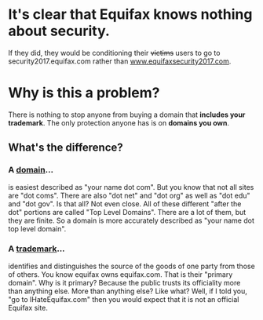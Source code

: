 # It's clear that Equifax knows nothing about security.
If they did, they would be conditioning their <strike>victims</strike> users to go to security2017.equifax.com rather than www.equifaxsecurity2017.com.

# Why is this a problem?
There is nothing to stop anyone from buying a domain that **includes your trademark**. The only protection anyone has is on **domains you own**.
## What's the difference?

### A [domain](https://en.wikipedia.org/wiki/Domain_name)...
is easiest described as "your name dot com". But you know that not all sites are "dot coms". There are also "dot net" and "dot org" as well as "dot edu" and "dot gov". Is that all? Not even close. All of these different "after the dot" portions are called "Top Level Domains". There are a lot of them, but they are finite. So a domain is more accurately described as "your name dot top level domain".

### A [trademark](https://www.uspto.gov/trademarks-getting-started/trademark-basics/trademark-patent-or-copyright)...
identifies and distinguishes the source of the goods of one party from those of others. You know equifax owns equifax.com. That is their "primary domain". Why is it primary? Because the public trusts its officiality more than anything else. More than anything else? Like what? Well, if I told you, "go to IHateEquifax.com" then you would expect that it is not an official Equifax site.


